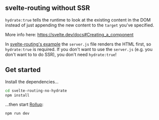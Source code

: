 ## svelte-routing without SSR

`hydrate:true` tells the runtime to look at the existing content in the DOM instead of just appending the new content to the `target` you've specified.

More info here: https://svelte.dev/docs#Creating_a_component

In [svelte-routing's example](https://github.com/EmilTholin/svelte-routing/) the `server.js` file renders the HTML first, so `hydrate:true` is required. If you don't want to use the `server.js` (e.g. you don't want to to do SSR), you don't need `hydrate:true`!


## Get started

Install the dependencies...

```bash
cd svelte-routing-no-hydrate
npm install
```

...then start [Rollup](https://rollupjs.org):

```bash
npm run dev
```
